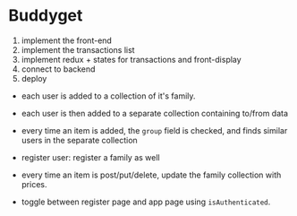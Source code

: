 # Buddyget

1. implement the front-end
2. implement the transactions list
3. implement redux + states for transactions and front-display
4. connect to backend
5. deploy

- each user is added to a collection of it's family.
- each user is then added to a separate collection containing to/from data
- every time an item is added, the `group` field is checked, and finds similar users in the separate collection

- register user: register a family as well
- every time an item is post/put/delete, update the family collection with prices.

- toggle between register page and app page using `isAuthenticated`.
